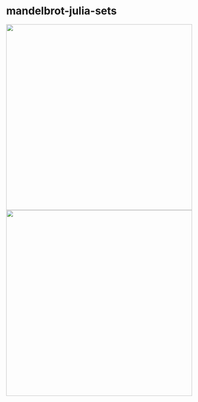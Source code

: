 # mandelbrot-julia-sets

<img src="assets/julia_spin2.gif" width="500">

<img src="assets/zoom_(10004407000,-0,7436439059192348,-0,131825896951)_5000thresh_480pts_300frames_30fps.gif" width="500">
